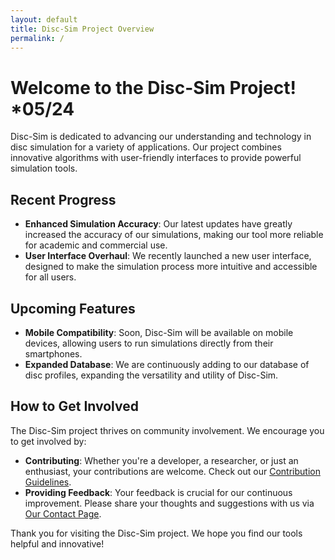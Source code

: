 ```yaml
---
layout: default
title: Disc-Sim Project Overview
permalink: /
---
```


# Welcome to the Disc-Sim Project! *05/24

Disc-Sim is dedicated to advancing our understanding and technology in disc simulation for a variety of applications. Our project combines innovative algorithms with user-friendly interfaces to provide powerful simulation tools.

## Recent Progress

- **Enhanced Simulation Accuracy**: Our latest updates have greatly increased the accuracy of our simulations, making our tool more reliable for academic and commercial use.
- **User Interface Overhaul**: We recently launched a new user interface, designed to make the simulation process more intuitive and accessible for all users.

## Upcoming Features

- **Mobile Compatibility**: Soon, Disc-Sim will be available on mobile devices, allowing users to run simulations directly from their smartphones.
- **Expanded Database**: We are continuously adding to our database of disc profiles, expanding the versatility and utility of Disc-Sim.

## How to Get Involved

The Disc-Sim project thrives on community involvement. We encourage you to get involved by:

- **Contributing**: Whether you're a developer, a researcher, or just an enthusiast, your contributions are welcome. Check out our [Contribution Guidelines](URL-to-contribution-guidelines).
- **Providing Feedback**: Your feedback is crucial for our continuous improvement. Please share your thoughts and suggestions with us via [Our Contact Page](URL-to-contact-page).

Thank you for visiting the Disc-Sim project. We hope you find our tools helpful and innovative!

